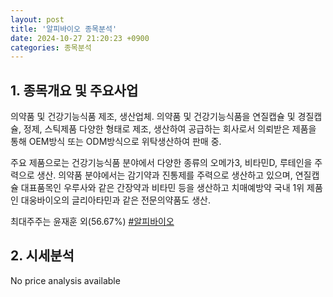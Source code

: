 ```yaml
---
layout: post
title: '알피바이오 종목분석'
date: 2024-10-27 21:20:23 +0900
categories: 종목분석
---
```


## 1. 종목개요 및 주요사업

의약품 및 건강기능식품 제조, 생산업체. 의약품 및 건강기능식품을 연질캡슐 및 경질캡슐, 정제, 스틱제품  다양한 형태로 제조, 생산하여 공급하는 회사로서 의뢰받은 제품을 통해 OEM방식 또는 ODM방식으로 위탁생산하여 판매 중.

주요 제품으로는 건강기능식품 분야에서 다양한 종류의 오메가3, 비타민D, 루테인을 주력으로 생산. 의약품 분야에서는 감기약과 진통제를 주력으로 생산하고 있으며, 연질캡슐 대표품목인 우루사와 같은 간장약과 비타민 등을 생산하고 치매예방약 국내 1위 제품인 대웅바이오의 글리아타민과 같은 전문의약품도 생산.

최대주주는 윤재훈 외(56.67%)
[#알피바이오](#)

## 2. 시세분석

No price analysis available
